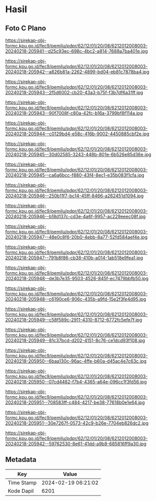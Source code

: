 # Hasil

## Foto C Plano

https://sirekap-obj-formc.kpu.go.id/fec9/pemilu/pdpr/62/12/01/20/08/6212012008003-20240218-205941--d25c93ec-698c-4bc2-a814-7688a7ba401e.jpg

https://sirekap-obj-formc.kpu.go.id/fec9/pemilu/pdpr/62/12/01/20/08/6212012008003-20240218-205942--a826b81a-2262-4899-bd04-eb81c7878ba4.jpg

https://sirekap-obj-formc.kpu.go.id/fec9/pemilu/pdpr/62/12/01/20/08/6212012008003-20240218-205943--2f5d6002-cb20-43a3-b75f-f3b7df6a31ff.jpg

https://sirekap-obj-formc.kpu.go.id/fec9/pemilu/pdpr/62/12/01/20/08/6212012008003-20240218-205943--90f7008f-c80a-42fc-b16a-3799bf8f114a.jpg

https://sirekap-obj-formc.kpu.go.id/fec9/pemilu/pdpr/62/12/01/20/08/6212012008003-20240218-205944--c0129bd4-e58c-416b-9002-4450885cbf2e.jpg

https://sirekap-obj-formc.kpu.go.id/fec9/pemilu/pdpr/62/12/01/20/08/6212012008003-20240218-205945--30d02585-3243-448b-801e-6b526e85d36e.jpg

https://sirekap-obj-formc.kpu.go.id/fec9/pemilu/pdpr/62/12/01/20/08/6212012008003-20240218-205945--ca6a6bcc-f880-43f4-8ec1-e35b083f1cfa.jpg

https://sirekap-obj-formc.kpu.go.id/fec9/pemilu/pdpr/62/12/01/20/08/6212012008003-20240218-205946--250b11f7-bc14-45ff-8466-a262451d1094.jpg

https://sirekap-obj-formc.kpu.go.id/fec9/pemilu/pdpr/62/12/01/20/08/6212012008003-20240218-205946--b18d137c-cd3e-4a6f-9957-ac229eeec08f.jpg

https://sirekap-obj-formc.kpu.go.id/fec9/pemilu/pdpr/62/12/01/20/08/6212012008003-20240218-205947--48e0c8f6-20b0-4ebb-8a77-52fd584aef4e.jpg

https://sirekap-obj-formc.kpu.go.id/fec9/pemilu/pdpr/62/12/01/20/08/6212012008003-20240218-205947--791b8f86-cb38-410b-a014-1ab518e9fea1.jpg

https://sirekap-obj-formc.kpu.go.id/fec9/pemilu/pdpr/62/12/01/20/08/6212012008003-20240218-205948--de3b7e35-9503-4526-845f-ec7479bbfb50.jpg

https://sirekap-obj-formc.kpu.go.id/fec9/pemilu/pdpr/62/12/01/20/08/6212012008003-20240218-205948--c6190ce6-906c-435b-a9fd-15e2f3fe4d95.jpg

https://sirekap-obj-formc.kpu.go.id/fec9/pemilu/pdpr/62/12/01/20/08/6212012008003-20240218-205949--c58f589c-2911-4310-8712-6772fc5efe7f.jpg

https://sirekap-obj-formc.kpu.go.id/fec9/pemilu/pdpr/62/12/01/20/08/6212012008003-20240218-205949--81c37bcd-d202-4151-8c76-ce1dcd93f108.jpg

https://sirekap-obj-formc.kpu.go.id/fec9/pemilu/pdpr/62/12/01/20/08/6212012008003-20240218-205950--6baa130c-96ac-4ffe-b60a-d45ac4e7c63c.jpg

https://sirekap-obj-formc.kpu.go.id/fec9/pemilu/pdpr/62/12/01/20/08/6212012008003-20240218-205950--07cd4482-f7b4-4365-a64e-096cc1f3fd56.jpg

https://sirekap-obj-formc.kpu.go.id/fec9/pemilu/pdpr/62/12/01/20/08/6212012008003-20240218-205951--708583ff-c484-4217-be38-77618b0e1e64.jpg

https://sirekap-obj-formc.kpu.go.id/fec9/pemilu/pdpr/62/12/01/20/08/6212012008003-20240218-205951--30e7267f-0573-42c9-b26e-7704eb826dc2.jpg

https://sirekap-obj-formc.kpu.go.id/fec9/pemilu/pdpr/62/12/01/20/08/6212012008003-20240218-205942--59762530-8e61-41dd-a9b8-685816ff9a30.jpg


## Metadata

| Key        | Value               |
| ---------- | ------------------- |
| Time Stamp | 2024-02-19 06:21:02 |
| Kode Dapil | 6201                |



